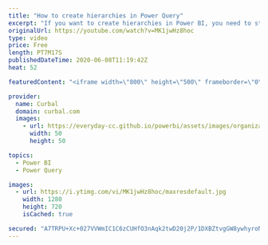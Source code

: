 ```yaml
---
title: "How to create hierarchies in Power Query"
excerpt: "If you want to create hierarchies in Power BI, you need to structure your data in a special way, so they get displayed as hierarchies in Power BI.  In todays video I will show you how to model your data in Power Query, so your hierarchies are displayed correcly.  Link to Advance fill down techniques:"
originalUrl: https://youtube.com/watch?v=MK1jwHz8hoc
type: video
price: Free
length: PT7M17S
publishedDateTime: 2020-06-08T11:19:42Z
heat: 52

featuredContent: "<iframe width=\"800\" height=\"500\" frameborder=\"0\" src=\"https://www.youtube.com/embed/MK1jwHz8hoc\" allow=\"accelerometer; autoplay; encrypted-media; gyroscope; picture-in-picture\" allowfullscreen></iframe>"

provider:
  name: Curbal
  domain: curbal.com
  images:
    - url: https://everyday-cc.github.io/powerbi/assets/images/organizations/curbal.com-50x50.jpg
      width: 50
      height: 50

topics:
  - Power BI
  - Power Query

images:
  - url: https://i.ytimg.com/vi/MK1jwHz8hoc/maxresdefault.jpg
    width: 1280
    height: 720
    isCached: true

secured: "A7TRPU+Xc+027VVWmIC1C6zCUHfO3nAqk2twD20j2P/1DXBZtvgGW8ywhyroNex/OUNibZGpBaK+sZc1s+7hSKSqmj/sbKhWtqVsd+FQrhTWgqdvB6E+rr75U1hUtDHXXfljrCyx8oKOT9MHh9ALAcJK0x1pWiFxmodb3qz8EbDenVPnunZJ4cCi/mnfNEAMHfzvzzghMicZCVAKNwJq6+wFe/8/UGUWfpVwmSPplLgs///B6b5d1iv8o0ubRAZnhR7WUhT7/fMKs4vzR/OYSxQm9vwiAWEOAYJncU0tj8hRWPDFKOigbiAxux4bToVrrKwXr6iO/tmR4BycTIM63TZQdQDa5Dgy2V/gHfSNQ6faOxQFY5lO6CrJIYPhX7f7GV76VRWtiBB9doYIdJ8ofQ70nXnjTmG1C7hAIWurY6Y=;UeXviyDQt5Hl1pQ1Qlky5g=="
---
```



